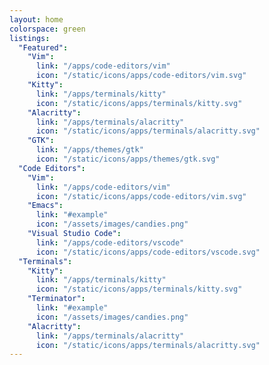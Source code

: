 ```yaml
---
layout: home
colorspace: green
listings:
  "Featured":
    "Vim":
      link: "/apps/code-editors/vim"
      icon: "/static/icons/apps/code-editors/vim.svg"
    "Kitty":
      link: "/apps/terminals/kitty"
      icon: "/static/icons/apps/terminals/kitty.svg"
    "Alacritty":
      link: "/apps/terminals/alacritty"
      icon: "/static/icons/apps/terminals/alacritty.svg"
    "GTK":
      link: "/apps/themes/gtk"
      icon: "/static/icons/apps/themes/gtk.svg"
  "Code Editors":
    "Vim":
      link: "/apps/code-editors/vim"
      icon: "/static/icons/apps/code-editors/vim.svg"
    "Emacs":
      link: "#example"
      icon: "/assets/images/candies.png"
    "Visual Studio Code":
      link: "/apps/code-editors/vscode"
      icon: "/static/icons/apps/code-editors/vscode.svg"
  "Terminals":
    "Kitty":
      link: "/apps/terminals/kitty"
      icon: "/static/icons/apps/terminals/kitty.svg"
    "Terminator":
      link: "#example"
      icon: "/assets/images/candies.png"
    "Alacritty":
      link: "/apps/terminals/alacritty"
      icon: "/static/icons/apps/terminals/alacritty.svg"
---
```

